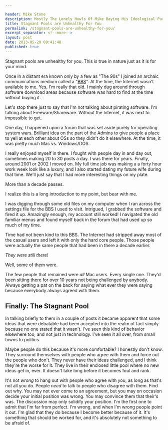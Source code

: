 ```yaml
---

header: Mike Stone
description: Mostly The Lonely Howls Of Mike Baying His Ideological Purity At The Moon
title: Stagnant Pools are Unhealthy For You
permalink: /stagnant-pools-are-unhealthy-for-you/
excerpt_separator: <!--more-->
layout: post
date: 2013-05-20 08:41:48
published: true
---
```



Stagnant pools are unhealthy for you. This is true in nature just as it is for your mind.

Once in a distant era known only by a few as "The 90s" I joined an archaic communications medium called a "[BBS](http://en.wikipedia.org/wiki/Bulletin_board_system)". At the time, the Internet wasn't available to me. Yes, I'm really that old. I mainly dug around through software download areas because software was hard to find at the time without buying it.

<!--more-->

Let's stop there just to say that I'm not talking about pirating software. I'm talking about Freeware/Shareware. Without the Internet, it was next to impossible to get.

One day, I happened upon a forum that was set aside purely for operating system wars. Brilliant idea on the part of the Admins to give people a place to yell at each other about OSs so they didn't do it elsewhere. At the time, it was pretty much Mac vs. Windows/DOS.

I really enjoyed myself in there. I fought with people day in and day out, sometimes making 20 to 30 posts a day. I was there for years. Finally, around 2001 or 2002 I moved on. My full time job was making a a forty hour work week look like a luxury, and I also started dating my future wife during that time. We'll just say that I had more interesting things on my plate.

More than a decade passes.

I realize this is a long introduction to my point, but bear with me.

I was digging through some old files on my computer when I ran across the settings file for the BBS I used to visit. Intrigued, I grabbed the software and fired it up. Amazingly enough, my account still worked! I navigated the old familiar menus and found myself back in the forum that had used up so much of my time.

Time had not been kind to this BBS. The Internet had stripped away most of the casual users and left it with only the hard core people. Those people were actually the same people that had been in there a decade earlier.

_They were still there!_

Well, some of them were.

The few people that remained were _all_ Mac users. Every single one. They'd been sitting there for over 10 years not being challenged by anybody. Always getting a pat on the back for saying what ever they were saying because everybody always agreed with them.

## Finally: The Stagnant Pool

In talking briefly to them in a couple of posts it became apparent that some ideas that were debatable had been accepted into the realm of fact simply because no one stated that it wasn't. I've seen this kind of behavior elsewhere too, and not just in technology. I've seen it all over, from small towns to politics.

Maybe people do this because it's more comfortable? I honestly don't know. They surround themselves with people who agree with them and force out the people who don't. They never have their ideas challenged, and I think they're the worse for it. They live in their enclosed little pool where no new ideas get in, ever. It doesn't take long before it becomes foul and rank.

It's not _wrong_ to hang out with people who agree with you, as long as that's not all you do. People _need_ to talk to people who disagree with them. Find out why. You may not ever come to an agreement, but you may on occasion decide your initial position was wrong. You may convince them that their's was. The discussion may only solidify your position. I'm the first one to admit that I'm far from perfect. I'm wrong, and when I'm wrong people point it out. I'm glad that they do because I become better because of it. It's something that should be worked for, and it's absolutely not something to be afraid of.

